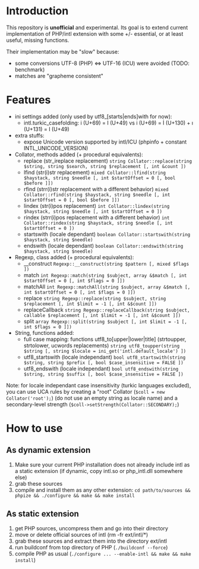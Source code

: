 # Introduction

This repository is **unofficial** and experimental. Its goal is to extend current implementation of PHP/intl extension with some +/- essential, or at least useful, missing functions.

Their implementation may be "slow" because:
* some conversions UTF-8 (PHP) <=> UTF-16 (ICU) were avoided (TODO: benchmark)
* matches are "grapheme consistent"

# Features

* ini settings added (only used by utf8_[starts|ends]with for now):
  * intl.turkic_casefolding: i (U+69) = I (U+49) vs i (U+69) = İ (U+130) + ı (U+131) = I (U+49)
* extra stuffs:
  * expose Unicode version supported by intl/ICU (phpinfo + constant INTL_UNICODE_VERSION)
* Collator, methods added (+ procedural equivalents):
  * replace (str_ireplace replacement) `string Collator::replace(string $string, string $search, string $replacement [, int &count ])`
  * lfind (str(i)str replacement) `mixed Collator::lfind(string $haystack, string $needle [, int $startOffset = 0 [, bool $before ]])`
  * rfind (strr(i)str replacement with a different behavior) `mixed Collator::rfind(string $haystack, string $needle [, int $startOffset = 0 [, bool $before ]])`
  * lindex (str(i)pos replacement) `int Collator::lindex(string $haystack, string $needle [, int $startOffset = 0 ])`
  * rindex (strr(i)pos replacement with a different behavior) `int Collator::rindex(string $haystack, string $needle [, int $startOffset = 0 ])`
  * startswith (locale dependant) `boolean Collator::startswith(string $haystack, string $needle)`
  * endswith (locale dependant) `boolean Collator::endswith(string $haystack, string $needle)`
* Regexp, class added (+ procedural equivalents):
  * __construct `Regexp::__construct(string $pattern [, mixed $flags ])`
  * match `int Regexp::match(string $subject, array &$match [, int $startOffset = 0 [, int $flags = 0 ]])`
  * matchAll `int Regexp::matchAll(string $subject, array &$match [, int $startOffset = 0 [, int $flags = 0 ]])`
  * replace `string Regexp::replace(string $subject, string $replacement [, int $limit = -1 [, int &$count ]])`
  * replaceCallback `string Regexp::replaceCallback(string $subject, callable $replacement [, int $limit = -1 [, int &$count ]])`
  * split `array Regexp::split(string $subject [, int $limit = -1 [, int $flags = 0 ]])`
* String, functions added:
  * full case mapping: functions utf8_to\[upper|lower|title\] \(strtoupper, strtolower, ucwords replacements\) `string utf8_toupper(string $string [, string $locale = ini_get('intl.default_locale') ])`
  * utf8_startswith (locale independant) `bool utf8_startswith(string $string, string $prefix [, bool $case_insensitive = FALSE ])`
  * utf8_endswith (locale independant) `bool utf8_endswith(string $string, string $suffix [, bool $case_insensitive = FALSE ])`

Note: for locale independant case insensitivity (turkic languages excluded), you can use UCA rules by creating a "root" Collator (`$coll = new Collator('root');`) (do not use an empty string as locale name) and a secondary-level strength (`$coll->setStrength(Collator::SECONDARY);`)

# How to use

## As dynamic extension

1. Make sure your current PHP installation does not already include intl as a static extension (if dynamic, copy intl.so or php_intl.dll somewhere else)
2. grab these sources
3. compile and install them as any other extension: `cd path/to/sources && phpize && ./configure && make && make install`

## As static extension

1. get PHP sources, uncompress them and go into their directory
2. move or delete official sources of intl (rm -fr ext/intl/*)
3. grab these sources and extract them into the directory ext/intl
4. run buildconf from top directory of PHP (`./buildconf --force`)
5. compile PHP as usual (`./configure ... --enable-intl && make && make install`)
